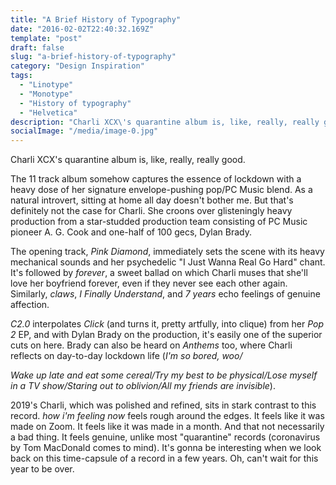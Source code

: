 ```yaml
---
title: "A Brief History of Typography"
date: "2016-02-02T22:40:32.169Z"
template: "post"
draft: false
slug: "a-brief-history-of-typography"
category: "Design Inspiration"
tags:
  - "Linotype"
  - "Monotype"
  - "History of typography"
  - "Helvetica"
description: "Charli XCX\'s quarantine album is, like, really, really good."
socialImage: "/media/image-0.jpg"
---
```


Charli XCX\'s quarantine album is, like, really, really good.

The 11 track album somehow captures the essence of lockdown with a heavy
dose of her signature envelope-pushing pop/PC Music blend. As a natural
introvert, sitting at home all day doesn\'t bother me. But that\'s
definitely not the case for Charli. She croons over glisteningly heavy
production from a star-studded production team consisting of PC Music
pioneer A. G. Cook and one-half of 100 gecs, Dylan Brady.

The opening track, *Pink Diamond*, immediately sets the scene with its
heavy mechanical sounds and her psychedelic \"I Just Wanna Real Go
Hard\" chant. It\'s followed by *forever*, a sweet ballad on which
Charli muses that she\'ll love her boyfriend forever, even if they never
see each other again. Similarly, *claws*, *I Finally Understand*, and *7
years* echo feelings of genuine affection.

*C2.0* interpolates *Click* (and turns it, pretty artfully, into clique)
from her *Pop 2* EP, and with Dylan Brady on the production, it\'s
easily one of the superior cuts on here. Brady can also be heard on
*Anthems* too, where Charli reflects on day-to-day lockdown life (*I\'m
so bored, woo/*

*Wake up late and eat some cereal/Try my best to be physical/Lose myself
in a TV show/Staring out to oblivion/All my friends are invisible*).

2019\'s Charli, which was polished and refined, sits in stark contrast
to this record. *how i'm feeling now* feels rough around the edges. It
feels like it was made on Zoom. It feels like it was made in a month.
And that not necessarily a bad thing. It feels genuine, unlike most
\"quarantine\" records (coronavirus by Tom MacDonald comes to mind).
It\'s gonna be interesting when we look back on this time-capsule of a
record in a few years. Oh, can't wait for this year to be over.